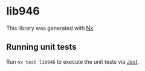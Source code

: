 # lib946

This library was generated with [Nx](https://nx.dev).

## Running unit tests

Run `nx test lib946` to execute the unit tests via [Jest](https://jestjs.io).
